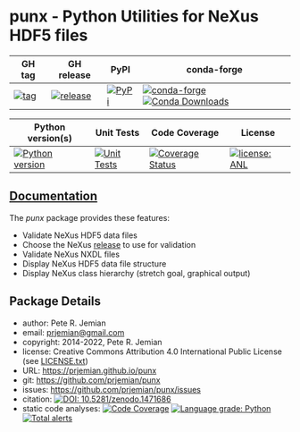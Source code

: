 # punx - Python Utilities for NeXus HDF5 files

GH tag | GH release | PyPI | conda-forge
--- | --- | --- | ---
[![tag](https://img.shields.io/github/tag/prjemian/punx.svg)](https://github.com/prjemian/punx/tags) | [![release](https://img.shields.io/github/release/prjemian/punx.svg)](https://github.com/prjemian/punx/releases) | [![PyPi](https://img.shields.io/pypi/v/punx.svg)](https://pypi.python.org/pypi/punx) | [![conda-forge](https://img.shields.io/conda/vn/conda-forge/punx)](https://anaconda.org/conda-forge/punx) [![Conda Downloads](https://img.shields.io/conda/dn/conda-forge/punx.svg)](https://anaconda.org/conda-forge/punx)

Python version(s) | Unit Tests | Code Coverage | License
--- | --- | --- | ---
[![Python version](https://img.shields.io/pypi/pyversions/punx.svg)](https://pypi.python.org/pypi/punx) | [![Unit Tests](https://github.com/prjemian/punx/workflows/Unit%20Tests/badge.svg)](https://github.com/prjemian/punx/actions/workflows/unit_tests.yml) | [![Coverage Status](https://coveralls.io/repos/github/prjemian/punx/badge.svg?branch=main)](https://coveralls.io/github/prjemian/punx?branch=main) | [![license: ANL](https://img.shields.io/badge/license-ANL-brightgreen)](/LICENSE.txt)

## [Documentation](https://prjemian.github.io/punx)

The *punx* package provides these features:

- Validate NeXus HDF5 data files
- Choose the NeXus [release](https://github.com/nexusformat/definitions/releases) to use for validation
- Validate NeXus NXDL files
- Display NeXus HDF5 data file structure
- Display NeXus class hierarchy (stretch goal, graphical output)


## Package Details

- author:   Pete R. Jemian
- email:   <prjemian@gmail.com>
- copyright:   2014-2022, Pete R. Jemian
- license:   Creative Commons Attribution 4.0 International Public License (see [LICENSE.txt](punx/LICENSE.txt))
- URL:   <https://prjemian.github.io/punx>
- git:   <https://github.com/prjemian/punx>
- issues:   <https://github.com/prjemian/punx/issues>
- citation:   [![DOI: 10.5281/zenodo.1471686](https://zenodo.org/badge/DOI/10.5281/zenodo.1471686.svg)](https://doi.org/10.5281/zenodo.1471686)
- static code analyses:
  [![Code Coverage](https://coveralls.io/repos/github/prjemian/punx/badge.svg?branch=main)](https://coveralls.io/github/prjemian/punx?branch=main)
  [![Language grade: Python](https://img.shields.io/lgtm/grade/python/g/prjemian/punx.svg?logo=lgtm&logoWidth=18)](https://lgtm.com/projects/g/prjemian/punx/context:python)
  [![Total alerts](https://img.shields.io/lgtm/alerts/g/prjemian/punx.svg?logo=lgtm&logoWidth=18)](https://lgtm.com/projects/g/prjemian/punx/alerts/)
